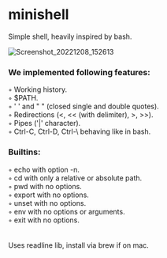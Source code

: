 # minishell

Simple shell, heavily inspired by bash.

![Screenshot_20221208_152613](https://user-images.githubusercontent.com/82828987/206446231-1049f760-41d4-4e70-891d-bec08caa982a.png)

### We implemented following features:
◦ Working history.<br />
◦ $PATH.<br />
◦ ' ' and " " (closed single and double quotes).<br />
◦ Redirections (<,  << (with delimiter),  >, >>).<br />
◦ Pipes ('|' character).<br />
◦ Ctrl-C, Ctrl-D, Ctrl-\ behaving like in bash.<br />

### Builtins:
◦ echo with option -n.<br />
◦ cd with only a relative or absolute path.<br />
◦ pwd with no options.<br />
◦ export with no options.<br />
◦ unset with no options.<br />
◦ env with no options or arguments.<br />
◦ exit with no options.<br />
<br />
<br />
Uses readline lib, install via brew if on mac.
